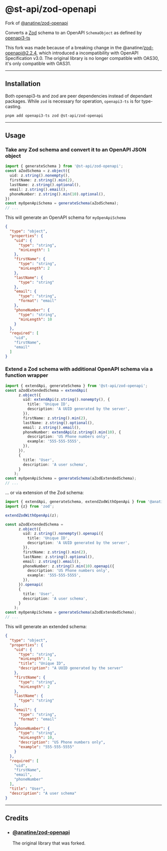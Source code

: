 # @st-api/zod-openapi

Fork of [@anatine/zod-openapi](https://github.com/anatine/zod-plugins/blob/main/packages/zod-openapi/README.md)

Converts a [Zod](https://github.com/colinhacks/zod) schema to an OpenAPI `SchemaObject` as defined by [openapi3-ts](https://www.npmjs.com/package/openapi3-ts)

This fork was made because of a breaking change in the @anatine/zod-openapi@2.2.4, which introduced a incompatibility with OpenAPI Specification v3.0.
The original library is no longer compatible with OAS30, it's only compatible with OAS31.

----

## Installation

Both openapi3-ts and zod are peer dependencies instead of dependant packages.
While `zod` is necessary for operation, `openapi3-ts` is for type-casting.

```shell
pnpm add openapi3-ts zod @st-api/zod-openapi
```

----

## Usage

### Take any Zod schema and convert it to an OpenAPI JSON object

```typescript
import { generateSchema } from '@st-api/zod-openapi';
const aZodSchema = z.object({
  uid: z.string().nonempty(),
  firstName: z.string().min(2),
  lastName: z.string().optional(),
  email: z.string().email(),
  phoneNumber: z.string().min(10).optional(),
})
const myOpenApiSchema = generateSchema(aZodSchema);
// ...
```

This will generate an OpenAPI schema for `myOpenApiSchema`

```json
{
  "type": "object",
  "properties": {
    "uid": {
      "type": "string",
      "minLength": 1
    },
    "firstName": {
      "type": "string",
      "minLength": 2
    },
    "lastName": {
      "type": "string"
    },
    "email": {
      "type": "string",
      "format": "email"
    },
    "phoneNumber": {
      "type": "string",
      "minLength": 10
    }
  },
  "required": [
    "uid",
    "firstName",
    "email"
  ]
}
```

### Extend a Zod schema with additional OpenAPI schema via a function wrapper

```typescript
import { extendApi, generateSchema } from '@st-api/zod-openapi';
const aZodExtendedSchema = extendApi(
      z.object({
        uid: extendApi(z.string().nonempty(), {
          title: 'Unique ID',
          description: 'A UUID generated by the server',
        }),
        firstName: z.string().min(2),
        lastName: z.string().optional(),
        email: z.string().email(),
        phoneNumber: extendApi(z.string().min(10), {
          description: 'US Phone numbers only',
          example: '555-555-5555',
        }),
      }),
      {
        title: 'User',
        description: 'A user schema',
      }
    );
const myOpenApiSchema = generateSchema(aZodExtendedSchema);
// ...
```

... or via extension of the Zod schema:

```typescript
import { extendApi, generateSchema, extendZodWithOpenApi } from '@anatine/zod-openapi';
import {z} from 'zod';

extendZodWithOpenApi(z);

const aZodExtendedSchema = 
      z.object({
        uid: z.string().nonempty().openapi({
          title: 'Unique ID',
          description: 'A UUID generated by the server',
        }),
        firstName: z.string().min(2),
        lastName: z.string().optional(),
        email: z.string().email(),
        phoneNumber: z.string().min(10).openapi({
          description: 'US Phone numbers only',
          example: '555-555-5555',
        }),
      }).openapi(
      {
        title: 'User',
        description: 'A user schema',
      }
    );
const myOpenApiSchema = generateSchema(aZodExtendedSchema);
// ...
```

This will generate an extended schema:

```json
{
  "type": "object",
  "properties": {
    "uid": {
      "type": "string",
      "minLength": 1,
      "title": "Unique ID",
      "description": "A UUID generated by the server"
    },
    "firstName": {
      "type": "string",
      "minLength": 2
    },
    "lastName": {
      "type": "string"
    },
    "email": {
      "type": "string",
      "format": "email"
    },
    "phoneNumber": {
      "type": "string",
      "minLength": 10,
      "description": "US Phone numbers only",
      "example": "555-555-5555"
    }
  },
  "required": [
    "uid",
    "firstName",
    "email",
    "phoneNumber"
  ],
  "title": "User",
  "description": "A user schema"
}
```

----

## Credits

- ### [@anatine/zod-openapi](https://github.com/anatine/zod-plugins/blob/main/packages/zod-openapi/README.md)

  The original library that was forked.